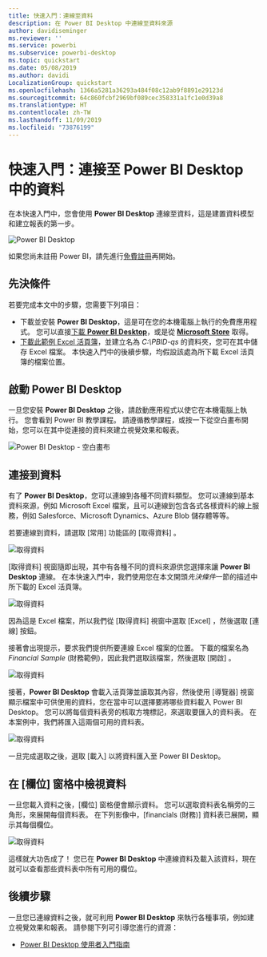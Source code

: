 ```yaml
---
title: 快速入門：連線至資料
description: 在 Power BI Desktop 中連線至資料來源
author: davidiseminger
ms.reviewer: ''
ms.service: powerbi
ms.subservice: powerbi-desktop
ms.topic: quickstart
ms.date: 05/08/2019
ms.author: davidi
LocalizationGroup: quickstart
ms.openlocfilehash: 1366a5281a36293a484f08c12ab9f8891e29123d
ms.sourcegitcommit: 64c860fcbf2969bf089cec358331a1fc1e0d39a8
ms.translationtype: HT
ms.contentlocale: zh-TW
ms.lasthandoff: 11/09/2019
ms.locfileid: "73876199"
---
```

# <a name="quickstart-connect-to-data-in-power-bi-desktop"></a>快速入門：連接至 Power BI Desktop 中的資料

在本快速入門中，您會使用 **Power BI Desktop** 連線至資料，這是建置資料模型和建立報表的第一步。

![Power BI Desktop](media/desktop-what-is-desktop/what-is-desktop_01.png)

如果您尚未註冊 Power BI，請先進行[免費註冊](https://app.powerbi.com/signupredirect?pbi_source=web)再開始。

## <a name="prerequisites"></a>先決條件

若要完成本文中的步驟，您需要下列項目：
* 下載並安裝 **Power BI Desktop**，這是可在您的本機電腦上執行的免費應用程式。 您可以直接[下載 **Power BI Desktop**](https://powerbi.microsoft.com/desktop)，或是從 [**Microsoft Store**](https://aka.ms/pbidesktopstore) 取得。
* [下載此範例 Excel 活頁簿](https://go.microsoft.com/fwlink/?LinkID=521962)，並建立名為 *C:\PBID-qs* 的資料夾，您可在其中儲存 Excel 檔案。 本快速入門中的後續步驟，均假設該處為所下載 Excel 活頁簿的檔案位置。

## <a name="launch-power-bi-desktop"></a>啟動 Power BI Desktop

一旦您安裝 **Power BI Desktop** 之後，請啟動應用程式以使它在本機電腦上執行。 您會看到 Power BI 教學課程。 請遵循教學課程，或按一下從空白畫布開始，您可以在其中從連接的資料來建立視覺效果和報表。 

![Power BI Desktop - 空白畫布](media/desktop-quickstart-connect-to-data/qs-connect-data_01.png)

## <a name="connect-to-data"></a>連接到資料

有了 **Power BI Desktop**，您可以連線到各種不同資料類型。 您可以連線到基本資料來源，例如 Microsoft Excel 檔案，且可以連線到包含各式各樣資料的線上服務，例如 Salesforce、Microsoft Dynamics、Azure Blob 儲存體等等。

若要連線到資料，請選取 [常用]  功能區的 [取得資料]  。

![取得資料](media/desktop-quickstart-connect-to-data/qs-connect-data_02.png)

[取得資料]  視窗隨即出現，其中有各種不同的資料來源供您選擇來讓 **Power BI Desktop** 連線。 在本快速入門中，我們使用您在本文開頭*先決條件*一節的描述中所下載的 Excel 活頁簿。

![取得資料](media/desktop-quickstart-connect-to-data/qs-connect-data_03.png)

因為這是 Excel 檔案，所以我們從 [取得資料]  視窗中選取 [Excel]  ，然後選取 [連線]  按鈕。

接著會出現提示，要求我們提供所要連線 Excel 檔案的位置。 下載的檔案名為 *Financial Sample* (財務範例)，因此我們選取該檔案，然後選取 [開啟]  。

![取得資料](media/desktop-quickstart-connect-to-data/qs-connect-data_04.png)

接著，**Power BI Desktop** 會載入活頁簿並讀取其內容，然後使用 [導覽器]  視窗顯示檔案中可供使用的資料，您在當中可以選擇要將哪些資料載入 Power BI Desktop。 您可以將每個資料表旁的核取方塊標記，來選取要匯入的資料表。 在本案例中，我們將匯入這兩個可用的資料表。

![取得資料](media/desktop-quickstart-connect-to-data/qs-connect-data_05.png)

一旦完成選取之後，選取 [載入]  以將資料匯入至 Power BI Desktop。

## <a name="view-data-in-the-fields-pane"></a>在 [欄位] 窗格中檢視資料

一旦您載入資料之後，[欄位]  窗格便會顯示資料。 您可以選取資料表名稱旁的三角形，來展開每個資料表。 在下列影像中，[financials (財務)]  資料表已展開，顯示其每個欄位。 

![取得資料](media/desktop-quickstart-connect-to-data/qs-connect-data_06.png)

這樣就大功告成了！ 您已在 **Power BI Desktop** 中連線資料及載入該資料，現在就可以查看那些資料表中所有可用的欄位。

## <a name="next-steps"></a>後續步驟

一旦您已連線資料之後，就可利用 **Power BI Desktop** 來執行各種事項，例如建立視覺效果和報表。 請參閱下列可引導您進行的資源：

* [Power BI Desktop 使用者入門指南](desktop-getting-started.md)
